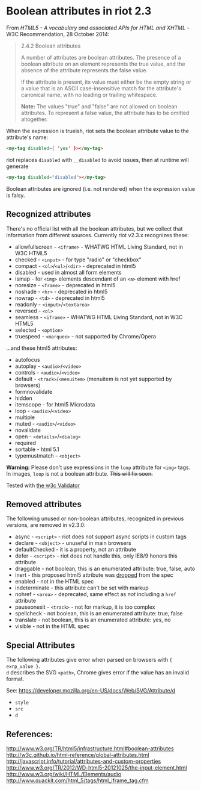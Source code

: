 Boolean attributes in riot 2.3
==============================

From _HTML5 - A vocabulary and associated APIs for HTML and XHTML_ - W3C Recommendation, 28 October 2014:

> 2.4.2 Boolean attributes
>
> A number of attributes are boolean attributes. The presence of a boolean attribute on an element represents the true value, and the absence of the attribute represents the false value.
>
> If the attribute is present, its value must either be the empty string or a value that is an ASCII case-insensitive match for the attribute's canonical name, with no leading or trailing whitespace.
>
> **Note:** The values "true" and "false" are not allowed on boolean attributes. To represent a false value, the attribute has to be omitted altogether.
>

When the expression is trueish, riot sets the boolean attribute value to the attribute's name:
```html
<my-tag disabled={ 'yes' }></my-tag>
```

riot replaces `disabled` with `__disabled` to avoid issues, then at runtime will generate
```html
<my-tag disabled="disabled"></my-tag>
```

Boolean attributes are ignored (i.e. not rendered) when the expression value is falsy.


## Recognized attributes

There's no official list with all the boolean attributes, but we collect that information from different sources.
Currently riot v2.3.x recognizes these:

* allowfullscreen - `<iframe>` - WHATWG HTML Living Standard, not in W3C HTML5
* checked   - `<input>` - for type "radio" or "checkbox"
* compact   - `<ol>`/`<ul>`/`<dir>` - deprecated in html5
* disabled  - used in almost all form elements
* ismap     - for `<img>` elements descendant of an `<a>` element with href
* noresize  - `<frame>` - deprecated in html5
* noshade   - `<hr>` - deprecated in html5
* nowrap    - `<td>` - deprecated in html5
* readonly  - `<input>`/`<textarea>`
* reversed  - `<ol>`
* seamless  - `<iframe>` - WHATWG HTML Living Standard, not in W3C HTML5
* selected  - `<option>`
* truespeed - `<marquee>` - not supported by Chrome/Opera

...and these html5 attributes:
* autofocus
* autoplay  - `<audio>`/`<video>`
* controls  - `<audio>`/`<video>`
* default   - `<track>`/`<menuitem>` (menuitem is not yet supported by browsers)
* formnovalidate
* hidden
* itemscope - for html5 Microdata
* loop      - `<audio>`/`<video>`
* multiple
* muted     - `<audio>`/`<video>`
* novalidate
* open      - `<details>`/`<dialog>`
* required
* sortable  - html 5.1
* typemustmatch - `<object>`

**Warning:** Please don't use expressions in the `loop` attribute for `<img>` tags.
In images, `loop` is not a boolean attribute. ~~This will fix soon.~~

Tested with [the w3c Validator](https://validator.w3.org/nu)


## Removed attributes

The following unused or non-boolean attributes, recognized in previous versions, are removed in v2.3.0:

* async - `<script>` - riot does not support async scripts in custom tags
* declare - `<object>` - unuseful in main browsers
* defaultChecked - it is a property, not an attribute
* defer - `<script>` - riot does not handle this, only IE8/9 honors this attribute
* draggable - not boolean, this is an enumerated attribute: true, false, auto
* inert - this proposed html5 attribute was [dropped](https://html5.org/r/8536) from the spec
* enabled - not in the HTML spec
* indeterminate - this attribute can't be set with markup
* nohref - `<area>` - deprecated, same effect as _not_ including a `href` attribute
* pauseonexit - `<track>` - not for markup, it is too complex
* spellcheck - not boolean, this is an enumerated attribute: true, false
* translate - not boolean, this is an enumerated attribute: yes, no
* visible - not in the HTML spec


## Special Attributes

The following attributes give error when parsed on browsers with `{ exrp_value }`.  
`d` describes the SVG `<path>`, Chrome gives error if the value has an invalid format.

See: https://developer.mozilla.org/en-US/docs/Web/SVG/Attribute/d

- `style`
- `src`
- `d`


## References:

http://www.w3.org/TR/html5/infrastructure.html#boolean-attributes  
http://w3c.github.io/html-reference/global-attributes.html  
http://javascript.info/tutorial/attributes-and-custom-properties  
http://www.w3.org/TR/2012/WD-html5-20121025/the-input-element.html  
http://www.w3.org/wiki/HTML/Elements/audio  
http://www.quackit.com/html_5/tags/html_iframe_tag.cfm

